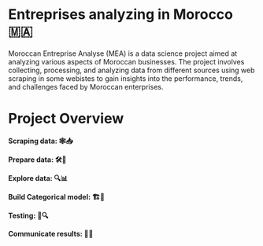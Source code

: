 # Entreprises analyzing in Morocco 🇲🇦
Moroccan Entreprise Analyse (MEA) is a data science project aimed at analyzing various aspects of Moroccan businesses. The project involves collecting, processing, and analyzing data from different sources using web scraping in some webistes to gain insights into the performance, trends, and challenges faced by Moroccan enterprises.


# Project Overview

**Scraping data: 🕸️📥**

**Prepare data: 🛠️📂**

**Explore data: 🔍📊**

**Build Categorical model: 🏗️🔢**

**Testing: 🧪🔍**

**Communicate results: 📢📄**
